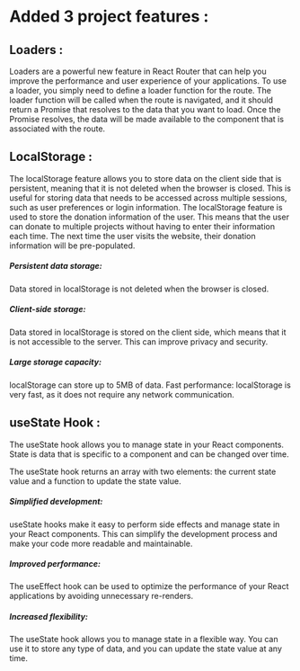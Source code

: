   # Added 3 project features :

## Loaders :
Loaders are a powerful new feature in React Router that can help you improve the performance and user experience of your applications. To use a loader, you simply need to define a loader function for the route. The loader function will be called when the route is navigated, and it should return a Promise that resolves to the data that you want to load. Once the Promise resolves, the data will be made available to the component that is associated with the route.

 ## LocalStorage :
The localStorage feature allows you to store data on the client side that is persistent, meaning that it is not deleted when the browser is closed. This is useful for storing data that needs to be accessed across multiple sessions, such as user preferences or login information. The localStorage feature is used to store the donation information of the user. This means that the user can donate to multiple projects without having to enter their information each time. The next time the user visits the website, their donation information will be pre-populated.
 ##### Persistent data storage: 
Data stored in localStorage is not deleted when the browser is closed.
##### Client-side storage:
 Data stored in localStorage is stored on the client side, which means that it is not accessible to the server. This can improve privacy and security.
 ##### Large storage capacity:
 localStorage can store up to 5MB of data.
Fast performance: localStorage is very fast, as it does not require any network communication.

## useState Hook :

The useState hook allows you to manage state in your React components. State is data that is specific to a component and can be changed over time.

The useState hook returns an array with two elements: the current state value and a function to update the state value.

##### Simplified development:
 useState hooks make it easy to perform side effects and manage state in your React components. This can simplify the development process and make your code more readable and maintainable.
##### Improved performance: 
The useEffect hook can be used to optimize the performance of your React applications by avoiding unnecessary re-renders.
##### Increased flexibility: 
The useState hook allows you to manage state in a flexible way. You can use it to store any type of data, and you can update the state value at any time.
